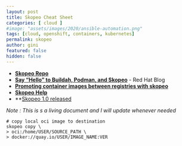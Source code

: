 ```yaml
---
layout: post
title: Skopeo Cheat Sheet
categories: [ cloud ]
#image: "assets/images/2020/ansible-automation.png"
tags: [cloud, openshift, containers, kubernetes]
permalink: skopeo
author: gini
featured: false
hidden: false
---
```


- **[Skopeo Repo](https://github.com/containers/skopeo)**
- **[Say “Hello” to Buildah, Podman, and Skopeo](https://servicesblog.redhat.com/2019/10/09/say-hello-to-buildah-podman-and-skopeo/)** - Red Hat Blog
- **[Promoting container images between registries with skopeo](https://www.openshift.com/blog/promoting-container-images-between-registries-with-skopeo)**
- **[Skopeo Help](https://www.systutorials.com/docs/linux/man/1-skopeo/)**
- **[Skopeo 1.0 released](https://www.redhat.com/en/blog/skopeo-10-released)

*Note : This is s a living document and I will update whenever needed*

```
# copy local oci image to destination
skopeo copy \
> oci:/home/USER/SOURCE_PATH \
> docker://quay.io/USER/IMAGE_NAME:VER
```